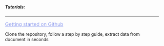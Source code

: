 <h5 className="h5-title">Tutorials:</h5>

---
<a href="https://github.com/veryfi/veryfi-swift" target="_blank" style="color: #8B99EE; font-size: 16px;">Getting started on Github</a>

<p className="p-text">Clone the repository, follow a step by step guide, extract data from document in seconds</p>

